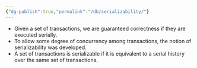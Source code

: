 ```yaml
---
{"dg-publish":true,"permalink":"/db/serializability/"}
---
```


- Given a set of transactions, we are guaranteed correctness if they
are executed serially.
- To allow some degree of concurrency among transactions, the notion
of serializability was developed.
- A set of transactions is serializable if it is equivalent to a serial history
over the same set of transactions.
